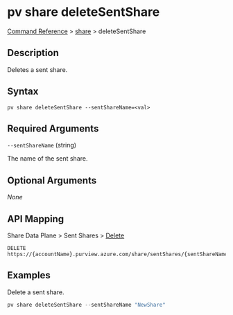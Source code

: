 # pv share deleteSentShare

[Command Reference](../../../README.md#command-reference) > [share](./main.md) >  deleteSentShare

## Description

Deletes a sent share.

## Syntax

```
pv share deleteSentShare --sentShareName=<val>
```

## Required Arguments

`--sentShareName` (string)

The name of the sent share.

## Optional Arguments

*None*

## API Mapping

Share Data Plane > Sent Shares > [Delete](https://docs.microsoft.com/en-us/rest/api/purview/sharedataplane/sent-shares/delete)
```
DELETE https://{accountName}.purview.azure.com/share/sentShares/{sentShareName}
```

## Examples

Delete a sent share.

```powershell
pv share deleteSentShare --sentShareName "NewShare"
```